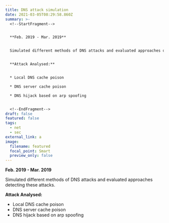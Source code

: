 ```yaml
---
title: DNS attack simulation
date: 2021-03-05T08:29:58.860Z
summary: >-
  <!--StartFragment-->


  **Feb. 2019 - Mar. 2019**


  Simulated different methods of DNS attacks and evaluated approaches detecting these attacks.


  **Attack Analysed:**


  * Local DNS cache poison

  * DNS server cache poison

  * DNS hijack based on arp spoofing 


  <!--EndFragment-->
draft: false
featured: false
tags:
  - net
  - sec
external_link: a
image:
  filename: featured
  focal_point: Smart
  preview_only: false
---
```

  **Feb. 2019 - Mar. 2019**

  Simulated different methods of DNS attacks and evaluated approaches detecting these attacks.

  **Attack Analysed:**

* Local DNS cache poison
* DNS server cache poison
* DNS hijack based on arp spoofing
